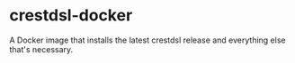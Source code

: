# crestdsl-docker
A Docker image that installs the latest crestdsl release and everything else that's necessary.
